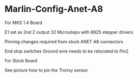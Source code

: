 # Marlin-Config-Anet-A8


For MKS 1.4 Board 

E1 set as 2nd Z output
32 Microsteps with 8825 stepper drivers


Pinning changes required from stock ANET A8 connectors 

End stop switches Ground wire needs to be relocated to Pin2 

For Stock Board 

See picture how to pin the Tronxy sensor 




